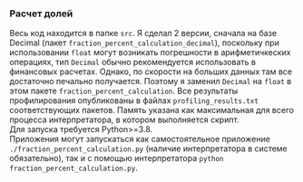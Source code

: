 ### Расчет долей
Весь код находится в папке `src`.
Я сделал 2 версии, сначала на базе Decimal (пакет `fraction_percent_calculation_decimal`), поскольку при использовании `float` могут возникать погрешности в арифметичкеских операциях, тип `Decimal` обычно рекомендуется использовать в финансовых расчетах. Однако, по скорости на больших данных там все достаточно печально получается. Поэтому я заменил `Decimal` на `float` в этом пакете `fraction_percent_calculation`. Все результаты профилирования опубликованы в файлах `profiling_results.txt` соответствующих пакетов. Память указана как максимальная для всего процесса интерпретатора, в котором выполняется скрипт.   
Для запуска требуется Python>=3.8.  
Приложения могут запускаться как самостоятельное приложение `./fraction_percent_calculation.py` (наличие интерпретатора в системе обязательно), так и c помощью интерпретатора `python fraction_percent_calculation.py`.